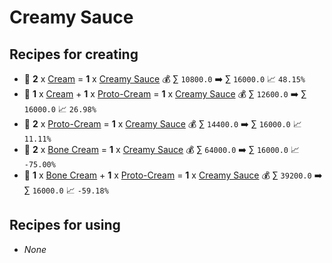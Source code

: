 # Creamy Sauce

## Recipes for creating

* 🍳 **2** x [Cream](<Cream.md>) = **1** x [Creamy Sauce](<Creamy Sauce.md>) 💰 ∑ `10800.0` ➡️ ∑ `16000.0` 📈 `48.15%`
* 🍳 **1** x [Cream](<Cream.md>) + **1** x [Proto-Cream](<Proto-Cream.md>) = **1** x [Creamy Sauce](<Creamy Sauce.md>) 💰 ∑ `12600.0` ➡️ ∑ `16000.0` 📈 `26.98%`
* 🍳 **2** x [Proto-Cream](<Proto-Cream.md>) = **1** x [Creamy Sauce](<Creamy Sauce.md>) 💰 ∑ `14400.0` ➡️ ∑ `16000.0` 📈 `11.11%`
* 🍳 **2** x [Bone Cream](<Bone Cream.md>) = **1** x [Creamy Sauce](<Creamy Sauce.md>) 💰 ∑ `64000.0` ➡️ ∑ `16000.0` 📈 `-75.00%`
* 🍳 **1** x [Bone Cream](<Bone Cream.md>) + **1** x [Proto-Cream](<Proto-Cream.md>) = **1** x [Creamy Sauce](<Creamy Sauce.md>) 💰 ∑ `39200.0` ➡️ ∑ `16000.0` 📈 `-59.18%`


## Recipes for using

* _None_
